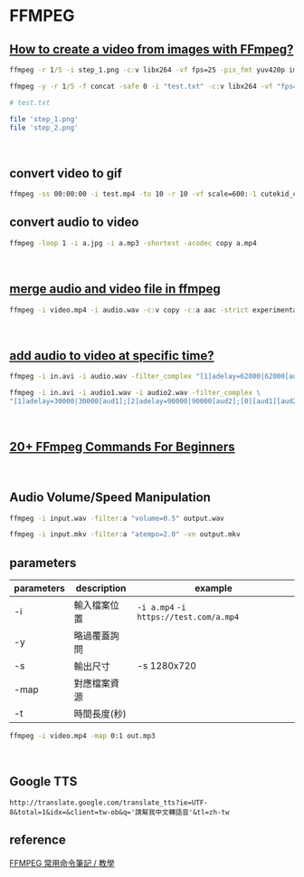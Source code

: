 # FFMPEG

## [How to create a video from images with FFmpeg?](https://stackoverflow.com/questions/24961127/how-to-create-a-video-from-images-with-ffmpeg)

```cmd
ffmpeg -r 1/5 -i step_1.png -c:v libx264 -vf fps=25 -pix_fmt yuv420p image.mp4

ffmpeg -y -r 1/5 -f concat -safe 0 -i "test.txt" -c:v libx264 -vf "fps=25,format=yuv420p" "image.mp4"
```

```sh
# test.txt

file 'step_1.png'
file 'step_2.png'
```
<br />

## convert video to gif

```cmd
ffmpeg -ss 00:00:00 -i test.mp4 -to 10 -r 10 -vf scale=600:-1 cutekid_cry.gif
```

## convert audio to video

```cmd
ffmpeg -loop 1 -i a.jpg -i a.mp3 -shortest -acodec copy a.mp4
```

<br />

## [merge audio and video file in ffmpeg](https://superuser.com/questions/277642/how-to-merge-audio-and-video-file-in-ffmpeg)

```cmd
ffmpeg -i video.mp4 -i audio.wav -c:v copy -c:a aac -strict experimental output.mp4
```

<br />

## [add audio to video at specific time?](https://stackoverflow.com/questions/48169031/how-to-add-audio-to-existing-video-using-ffmpeg-at-specific-time)

```cmd
ffmpeg -i in.avi -i audio.wav -filter_complex "[1]adelay=62000|62000[aud];[0][aud]amix" -c:v copy out.avi

ffmpeg -i in.avi -i audio1.wav -i audio2.wav -filter_complex \
"[1]adelay=30000|30000[aud1];[2]adelay=90000|90000[aud2];[0][aud1][aud2]amix=3" -c:v copy out.avi
```

<br />

## [20+ FFmpeg Commands For Beginners](https://www.ostechnix.com/20-ffmpeg-commands-beginners/)

<br />

## Audio Volume/Speed Manipulation

```cmd
ffmpeg -i input.wav -filter:a "volume=0.5" output.wav

ffmpeg -i input.mkv -filter:a "atempo=2.0" -vn output.mkv
```

## parameters

parameters | description | example
---------- | ----------- | --------
-i         | 輸入檔案位置 | `-i a.mp4`  `-i https://test.com/a.mp4`
-y         | 略過覆蓋詢問 | 
-s         | 輸出尺寸     | -s 1280x720 
-map       | 對應檔案資源 | 
-t         | 時間長度(秒)

```cmd
ffmpeg -i video.mp4 -map 0:1 out.mp3
```

<br />

## Google TTS

```
http://translate.google.com/translate_tts?ie=UTF-8&total=1&idx=&client=tw-ob&q='請幫我中文轉語音'&tl=zh-tw
```

## reference

[FFMPEG 常用命令筆記 / 教學](https://moon-half.info/p/2902)
